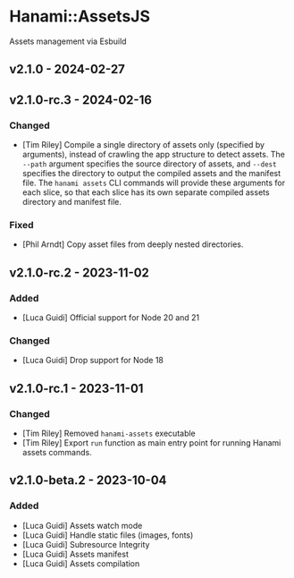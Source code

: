 # Hanami::AssetsJS
Assets management via Esbuild

## v2.1.0 - 2024-02-27

## v2.1.0-rc.3 - 2024-02-16
### Changed
- [Tim Riley] Compile a single directory of assets only (specified by arguments), instead of crawling the app
  structure to detect assets. The `--path` argument specifies the source directory of assets, and `--dest` specifies
  the directory to output the compiled assets and the manifest file. The `hanami assets` CLI commands will provide
  these arguments for each slice, so that each slice has its own separate compiled assets directory and manifest file.

### Fixed
- [Phil Arndt] Copy asset files from deeply nested directories.

## v2.1.0-rc.2 - 2023-11-02
### Added
- [Luca Guidi] Official support for Node 20 and 21

### Changed
- [Luca Guidi] Drop support for Node 18

## v2.1.0-rc.1 - 2023-11-01
### Changed
- [Tim Riley] Removed `hanami-assets` executable
- [Tim Riley] Export `run` function as main entry point for running Hanami assets commands.

## v2.1.0-beta.2 - 2023-10-04
### Added
- [Luca Guidi] Assets watch mode
- [Luca Guidi] Handle static files (images, fonts)
- [Luca Guidi] Subresource Integrity
- [Luca Guidi] Assets manifest
- [Luca Guidi] Assets compilation
